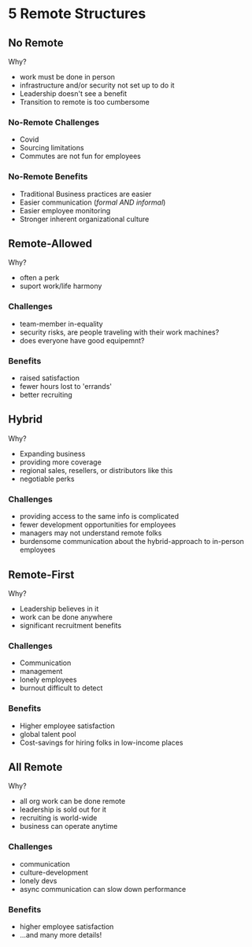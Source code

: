 # 5 Remote Structures

## No Remote

Why?

- work must be done in person
- infrastructure and/or security not set up to do it
- Leadership doesn't see a benefit
- Transition to remote is too cumbersome

### No-Remote Challenges

- Covid
- Sourcing limitations
- Commutes are not fun for employees

### No-Remote Benefits

- Traditional Business practices are easier
- Easier communication (_formal AND informal_)
- Easier employee monitoring
- Stronger inherent organizational culture

## Remote-Allowed

Why?

- often a perk
- suport work/life harmony

### Challenges

- team-member in-equality
- security risks, are people traveling with their work machines?
- does everyone have good equipemnt?

### Benefits

- raised satisfaction
- fewer hours lost to 'errands'
- better recruiting

## Hybrid

Why?

- Expanding business
- providing more coverage
- regional sales, resellers, or distributors like this
- negotiable perks

### Challenges

- providing access to the same info is complicated
- fewer development opportunities for employees
- managers may not understand remote folks
- burdensome communication about the hybrid-approach to in-person employees

## Remote-First

Why?

- Leadership believes in it
- work can be done anywhere
- significant recruitment benefits

### Challenges

- Communication
- management
- lonely employees
- burnout difficult to detect

### Benefits

- Higher employee satisfaction
- global talent pool
- Cost-savings for hiring folks in low-income places

## All Remote

Why?

- all org work can be done remote
- leadership is sold out for it
- recruiting is world-wide
- business can operate anytime

### Challenges

- communication
- culture-development
- lonely devs
- async communication can slow down performance

### Benefits

- higher employee satisfaction
- ...and many more details!
